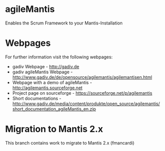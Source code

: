 agileMantis
===========

Enables the Scrum Framework to your Mantis-Installation

Webpages
===========

For further information visit the following webpages:
- gadiv Webpage - http://gadiv.de 
- gadiv agileMantis Webpage - http://www.gadiv.de/de/opensource/agilemantis/agilemantisen.html
- Webpage with a demo of agileMantis  - http://agilemantis.sourceforge.net 
- Project page on sourceforge - https://sourceforge.net/p/agilemantis 
- Short documentations - http://www.gadiv.de/media/content/produkte/open_source/agilemantis/short_documentation_agileMantis_en.zip

Migration to Mantis 2.x
=======================
This branch contains work to migrate to Mantis 2.x (fmancardi)